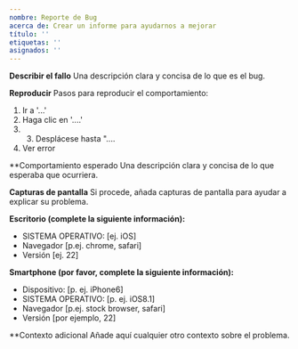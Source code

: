 ```yaml
---
nombre: Reporte de Bug
acerca de: Crear un informe para ayudarnos a mejorar
título: ''
etiquetas: ''
asignados: ''
---
```


**Describir el fallo**
Una descripción clara y concisa de lo que es el bug.

**Reproducir**
Pasos para reproducir el comportamiento:

1. Ir a '...'
2. Haga clic en '....'
3. 3. Desplácese hasta "....
4. Ver error

\*\*Comportamiento esperado
Una descripción clara y concisa de lo que esperaba que ocurriera.

**Capturas de pantalla**
Si procede, añada capturas de pantalla para ayudar a explicar su problema.

**Escritorio (complete la siguiente información):**

- SISTEMA OPERATIVO: [ej. iOS]
- Navegador [p.ej. chrome, safari]
- Versión [ej. 22]

**Smartphone (por favor, complete la siguiente información):**

- Dispositivo: [p. ej. iPhone6]
- SISTEMA OPERATIVO: [p. ej. iOS8.1]
- Navegador [p.ej. stock browser, safari]
- Versión [por ejemplo, 22]

\*\*Contexto adicional
Añade aquí cualquier otro contexto sobre el problema.
